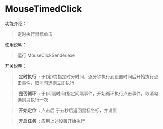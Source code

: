 # MouseTimedClick

功能介绍：

> 定时执行鼠标单击

使用说明：

> 运行 MouseClickSender.exe

开关说明：
> '**定时执行**' : 于(定时)指定时分时间，逐分钟执行到设置时间后开始执行点击事件，取消勾选则立即执行

> '**是否循环**' : 于(间隔时间)指定间隔事件，开始循环执行点击事件，取消勾选则只执行一次

> '**开始定位**' : 点击后 于五秒后返回鼠标坐标，并设置

> '**开启任务**' : 应用上述设置开始执行
